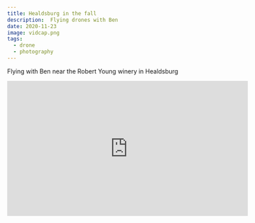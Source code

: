 ```yaml
---
title: Healdsburg in the fall
description:  Flying drones with Ben
date: 2020-11-23
image: vidcap.png
tags:
  - drone
  - photography
---
```



Flying with Ben near the Robert Young winery in Healdsburg


<iframe width="560" height="315" src="https://www.youtube.com/embed/glCaRkANN_Y" frameborder="0" allow="accelerometer; autoplay; clipboard-write; encrypted-media; gyroscope; picture-in-picture" allowfullscreen></iframe>